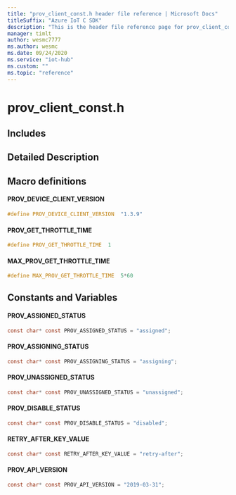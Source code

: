 ```yaml
---                             
title: "prov_client_const.h header file reference | Microsoft Docs" 
titleSuffix: "Azure IoT C SDK"            
description: "This is the header file reference page for prov_client_const.h in the Azure IoT C SDK. This SDK is used with Azure IoT Hub and Azure IoT Hub Device Provisioning Service"            
manager: timlt                 
author: wesmc7777              
ms.author: wesmc               
ms.date: 09/24/2020                    
ms.service: "iot-hub"             
ms.custom: ""                
ms.topic: "reference"        
---                            
```


# prov_client_const.h 

## Includes

## Detailed Description

## Macro definitions

#### PROV_DEVICE_CLIENT_VERSION

```C
#define PROV_DEVICE_CLIENT_VERSION  "1.3.9" 
```

#### PROV_GET_THROTTLE_TIME

```C
#define PROV_GET_THROTTLE_TIME  1 
```

#### MAX_PROV_GET_THROTTLE_TIME

```C
#define MAX_PROV_GET_THROTTLE_TIME  5*60 
```

## Constants and Variables

#### PROV_ASSIGNED_STATUS
```C
const char* const PROV_ASSIGNED_STATUS = "assigned";
```

#### PROV_ASSIGNING_STATUS
```C
const char* const PROV_ASSIGNING_STATUS = "assigning";
```

#### PROV_UNASSIGNED_STATUS
```C
const char* const PROV_UNASSIGNED_STATUS = "unassigned";
```

#### PROV_DISABLE_STATUS
```C
const char* const PROV_DISABLE_STATUS = "disabled";
```

#### RETRY_AFTER_KEY_VALUE
```C
const char* const RETRY_AFTER_KEY_VALUE = "retry-after";
```

#### PROV_API_VERSION
```C
const char* const PROV_API_VERSION = "2019-03-31";
```

